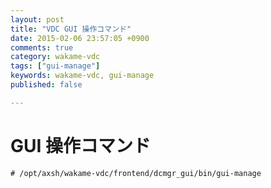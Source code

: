```yaml
---
layout: post
title: "VDC GUI 操作コマンド"
date: 2015-02-06 23:57:05 +0900
comments: true
category: wakame-vdc
tags: ["gui-manage"]
keywords: wakame-vdc, gui-manage
published: false

---
```


GUI 操作コマンド
====

```
# /opt/axsh/wakame-vdc/frontend/dcmgr_gui/bin/gui-manage
```